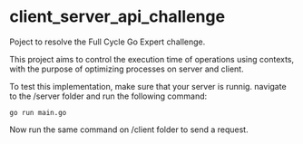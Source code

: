 # client_server_api_challenge
Poject to resolve the Full Cycle Go Expert challenge.

This project aims to control the execution time of operations using contexts, with the purpose of optimizing processes on server and client.

To test this implementation, make sure that your server is runnig. navigate to the /server folder and run the following command:

```
go run main.go
```

Now run the same command on /client folder to send a request.